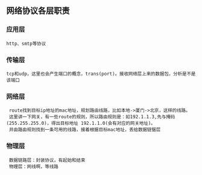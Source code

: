 ## 网络协议各层职责
### 应用层
    http、smtp等协议
### 传输层
    tcp和udp，这里也会产生端口的概念，trans(port)。接收网络层上来的数据包，分析是不是该端口
### 网络层
     route找到目标ip地址的mac地址，规划路由线路，比如本地->厦门->北京，这样的线路。
     这里讲一下网关，有一些route的规则，所以路由规则是：如192.1.1.3,先与掩码(255.255.255.0)，得出目标地址 192.1.1.0(会有对应的网关地址)。
     并由路由规则找到一条可用的线路，接着根据目标mac地址，丢给数据链锯层
### 物理层
     数据链路层：封装协议，有起始和结束
     物理层：网线啊，等线路